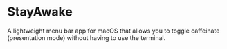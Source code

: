 # StayAwake

A lightweight menu bar app for macOS that allows you to toggle caffeinate (presentation mode) without having to use the terminal.
